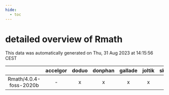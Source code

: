 ```yaml
---
hide:
  - toc
---
```


detailed overview of Rmath
==========================


This data was automatically generated on Thu, 31 Aug 2023 at 14:15:56 CEST  

| |accelgor|doduo|donphan|gallade|joltik|skitty|swalot|victini|
| :---: | :---: | :---: | :---: | :---: | :---: | :---: | :---: | :---: |
|Rmath/4.0.4-foss-2020b|-|x|x|x|x|x|x|x|
